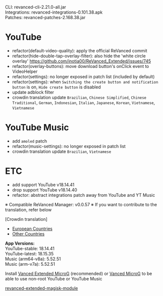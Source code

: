 CLI: revanced-cli-2.21.0-all.jar  
Integrations: revanced-integrations-0.101.38.apk  
Patches: revanced-patches-2.168.38.jar  

YouTube
==
- refactor(default-video-quality): apply the official ReVanced commit
- refactor(hide-double-tap-overlay-filter): also hide the 'white circle overlay' https://github.com/inotia00/ReVanced_Extended/issues/745
- refactor(overlay-buttons): move download button's onClick event to VideoHelper
- refactor(settings): no longer exposed in patch list (included by default)
- refactor(settings): when `Switching the create button and notification button` is on, `Hide create button` is disabled
- update adblock filter
- crowdin translation update
`Brazilian`, `Chinese Simplified`, `Chinese Traditional`, `German`, `Indonesian`, `Italian`, `Japanese`, `Korean`, `Vietnamese`, `Vietnamese`


YouTube Music
==
- add `amoled` patch
- refactor(music-settings): no longer exposed in patch list
- crowdin translation update
`Brazilian`, `Vietnamese`


ETC
==
- add support YouTube v18.14.41
- drop support YouTube v18.14.40
- refactor: abstract integrations patch away from YouTube and YT Music


※ Compatible ReVanced Manager: v0.0.57
※ If you want to contribute to the translation, refer below

[Crowdin translation]
- [European Countries](https://crowdin.com/project/revancedextendedeu)
- [Other Countries](https://crowdin.com/project/revancedextended)
  
**App Versions:**  
YouTube-stable: 18.14.41  
YouTube-latest: 18.15.35  
Music (arm64-v8a): 5.52.51  
Music (arm-v7a): 5.52.51  

Install [Vanced Extended MicroG](https://github.com/inotia00/VancedMicroG/releases) (recommended) or [Vanced MicroG](https://github.com/TeamVanced/VancedMicroG/releases) to be able to use non-root YouTube or YouTube Music  

[revanced-extended-magisk-module](https://github.com/MatadorProBr/revanced-extended-magisk-module)  
